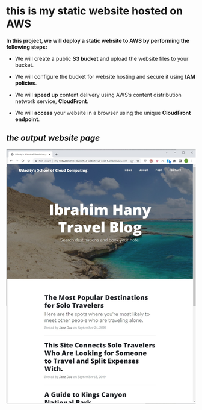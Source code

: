 # this is my static website hosted on AWS 

**In this project, we will deploy a static website to AWS by performing the following steps:**

- We will create a public **S3 bucket** and upload the website files to your bucket.

- We will configure the bucket for website hosting and secure it using **IAM policies**.

- We will **speed up** content delivery using AWS’s content distribution network service, **CloudFront**.

- We will **access** your website in a browser using the unique **CloudFront endpoint**.
## _the output website page_
![Image Link](https://github.com/IbrahimHanyEl-Sheikh/AWS-Cloud-Devops-Udacity/blob/main/Deploy%20Static%20Website%20on%20AWS/website.jpg)
